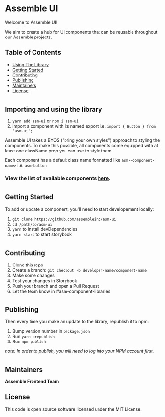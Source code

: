 # **Assemble UI**

Welcome to Assemble UI!

We aim to create a hub for UI components that can be reusable throughout our Assemble projects.

## Table of Contents

- [Using The Library](#usage)
- [Getting Started](#getting-started)
- [Contributing](#contributing)
- [Publishing](#publishing)
- [Maintainers](#maintainers)
- [License](#license)

#

## Importing and using the library <a id='usage'></a>
1. `yarn add asm-ui` or `npm i asm-ui`
2. import a component with its named export i.e. `import { Button } from 'asm-ui';`

Assemble UI takes a BYOS ("bring your own styles") approach to styling the components.
To make this possible, all components come equipped with at least one className prop you can use to style them.

Each component has a default class name formatted like `asm-<component-name>` i.e. `asm-button`

### View the list of available components [here](./COMPONENTS.md).
#
## Getting Started <a id='getting-started'></a>

To add or update a component, you'll need to start developement locally:
1. `git clone https://github.com/assembleinc/asm-ui`
2. `cd /path/to/asm-ui`
3. `yarn` to install devDependencies
4. `yarn start` to start storybook
#
## Contributing <a id='contributing'></a>

1. Clone this repo
2. Create a branch: `git checkout -b developer-name/component-name`
3. Make some changes
4. Test your changes in Storybook
5. Push your branch and open a Pull Request
6. Let the team know in #asm-component-libraries
#
## Publishing <a id='publishing'></a>

Then every time you make an update to the library, republish it to npm:

1. Bump version number in `package.json`
2. Run `yarn prepublish`
3. Run `npm publish`

_note: In order to publish, you will need to log into your NPM account first._
#
## Maintainers<a id="maintainers"></a>

**Assemble Frontend Team**

## License <a id='license'></a>

This code is open source software licensed under the MIT License.
